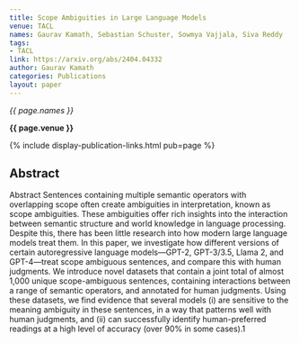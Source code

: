 ```yaml
---
title: Scope Ambiguities in Large Language Models
venue: TACL
names: Gaurav Kamath, Sebastian Schuster, Sowmya Vajjala, Siva Reddy
tags:
- TACL
link: https://arxiv.org/abs/2404.04332
author: Gaurav Kamath
categories: Publications
layout: paper
---
```


*{{ page.names }}*

**{{ page.venue }}**

{% include display-publication-links.html pub=page %}

## Abstract

Abstract Sentences containing multiple semantic operators with overlapping scope often create ambiguities in interpretation, known as scope ambiguities. These ambiguities offer rich insights into the interaction between semantic structure and world knowledge in language processing. Despite this, there has been little research into how modern large language models treat them. In this paper, we investigate how different versions of certain autoregressive language models—GPT-2, GPT-3/3.5, Llama 2, and GPT-4—treat scope ambiguous sentences, and compare this with human judgments. We introduce novel datasets that contain a joint total of almost 1,000 unique scope-ambiguous sentences, containing interactions between a range of semantic operators, and annotated for human judgments. Using these datasets, we find evidence that several models (i) are sensitive to the meaning ambiguity in these sentences, in a way that patterns well with human judgments, and (ii) can successfully identify human-preferred readings at a high level of accuracy (over 90% in some cases).1